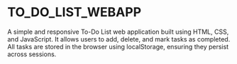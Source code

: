 # TO_DO_LIST_WEBAPP
A simple and responsive To-Do List web application built using HTML, CSS, and JavaScript. It allows users to add, delete, and mark tasks as completed. All tasks are stored in the browser using localStorage, ensuring they persist across sessions.
